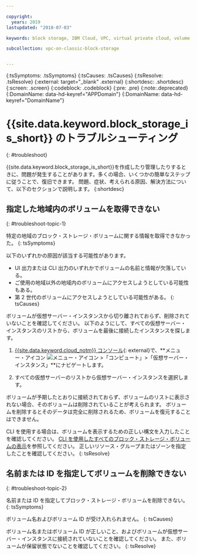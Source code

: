 ```yaml
---

copyright:
  years: 2019
lastupdated: "2018-07-03"

keywords: block storage, IBM Cloud, VPC, virtual private cloud, volume, data storage, troubleshooting, troubleshoot

subcollection: vpc-on-classic-block-storage


---
```


{:tsSymptoms: .tsSymptoms}
{:tsCauses: .tsCauses}
{:tsResolve: .tsResolve}
{:external: target="_blank" .external}
{:shortdesc: .shortdesc}
{:screen: .screen}
{:codeblock: .codeblock}
{:pre: .pre}
{:note:.deprecated}
{:DomainName: data-hd-keyref="APPDomain"}
{:DomainName: data-hd-keyref="DomainName"}

# {{site.data.keyword.block_storage_is_short}} のトラブルシューティング
{: #troubleshoot}

{{site.data.keyword.block_storage_is_short}}を作成したり管理したりするときに、問題が発生することがあります。多くの場合、いくつかの簡単なステップに従うことで、復旧できます。 問題、症状、考えられる原因、解決方法について、以下のセクションで説明します。
{:shortdesc}

## 指定した地域内のボリュームを取得できない
{: #troubleshoot-topic-1}

特定の地域のブロック・ストレージ・ボリュームに関する情報を取得できなかった。
{: tsSymptoms}

以下のいずれかの原因が該当する可能性があります。

* UI 出力または CLI 出力のいずれかでボリュームの名前と情報が欠落している。
* ご使用の地域以外の地域内のボリュームにアクセスしようとしている可能性もある。
* 第 2 世代のボリュームにアクセスしようとしている可能性がある。
{: tsCauses}

ボリュームが仮想サーバー・インスタンスから切り離されておらず、削除されていないことを確認してください。 以下のようにして、すべての仮想サーバー・インスタンスのリストから、ボリュームを最後に接続したインスタンスを探します。

1. [{{site.data.keyword.cloud_notm}} コンソール](https://{DomainName}/vpc){: external}で、**メニュー・アイコン ![メニュー・アイコン](../../icons/icon_hamburger.svg) >「コンピュート」>「仮想サーバー・インスタンス」**にナビゲートします。

1. すべての仮想サーバーのリストから仮想サーバー・インスタンスを選択します。

ボリュームが予期したとおりに接続されておらず、ボリュームのリストに表示されない場合、そのボリュームは削除されていることが考えられます。  ボリュームを削除するとそのデータは完全に削除されるため、ボリュームを復元することはできません。  

CLI を使用する場合は、ボリュームを表示するための正しい構文を入力したことを確認してください。 [CLI を使用したすべてのブロック・ストレージ・ボリュームの表示](/docs/vpc-on-classic-block-storage?topic=vpc-on-classic-block-storage-attaching-block-storage-cli)を参照してください。 正しいリソース・グループまたはゾーンを指定したことを確認してください。
{: tsResolve}

## 名前または ID を指定してボリュームを削除できない
{: #troubleshoot-topic-2}

名前または ID を指定してブロック・ストレージ・ボリュームを削除できない。
{: tsSymptoms}

ボリューム名およびボリューム ID が受け入れられません。
{: tsCauses}

ボリューム名またはボリューム ID が正しいこと、およびボリュームが仮想サーバー・インスタンスに接続されていないことを確認してください。 また、ボリュームが保留状態でないことを確認してください。
{: tsResolve}
